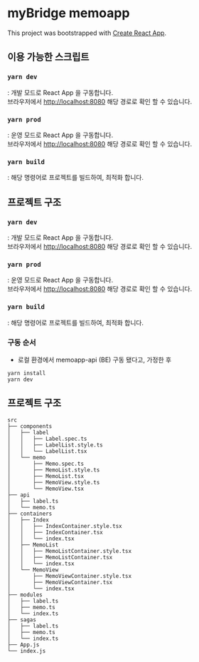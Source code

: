 # myBridge memoapp

This project was bootstrapped with [Create React App](https://github.com/facebook/create-react-app).

## 이용 가능한 스크립트

### `yarn dev`

: 개발 모드로 React App 을 구동합니다. <br />
브라우저에서 [http://localhost:8080](http://localhost:8080) 해당 경로로 확인 할 수 있습니다.

### `yarn prod`

: 운영 모드로 React App 을 구동합니다. <br />
브라우저에서 [http://localhost:8080](http://localhost:8080) 해당 경로로 확인 할 수 있습니다.


### `yarn build`

: 해당 명령어로 프로젝트를 빌드하여, 최적화 합니다.


## 프로젝트 구조

### `yarn dev`

: 개발 모드로 React App 을 구동합니다. <br />
브라우저에서 [http://localhost:8080](http://localhost:8080) 해당 경로로 확인 할 수 있습니다.

### `yarn prod`

: 운영 모드로 React App 을 구동합니다. <br />
브라우저에서 [http://localhost:8080](http://localhost:8080) 해당 경로로 확인 할 수 있습니다.


### `yarn build`

: 해당 명령어로 프로젝트를 빌드하여, 최적화 합니다.

### 구동 순서

* 로컬 환경에서 memoapp-api (BE) 구동 됐다고, 가정한 후

```
yarn install
yarn dev
```

## 프로젝트 구조
```
src
├── components
│   ├── label
│   │   ├── Label.spec.ts
│   │   ├── LabelList.style.ts
│   │   └── LabelList.tsx
│   └── memo
│       ├── Memo.spec.ts
│       ├── MemoList.style.ts
│       ├── MemoList.tsx
│       ├── MemoView.style.ts
│       └── MemoView.tsx
├── api
│   ├── label.ts
│   └── memo.ts
├── containers
│   ├── Index
│   │   ├── IndexContainer.style.tsx
│   │   ├── IndexContainer.tsx
│   │   └── index.tsx
│   ├── MemoList
│   │   ├── MemoListContainer.style.tsx
│   │   ├── MemoListContainer.tsx
│   │   └── index.tsx
│   └── MemoView
│       ├── MemoViewContainer.style.tsx
│       ├── MemoViewContainer.tsx
│       └── index.tsx
├── modules
│   ├── label.ts
│   ├── memo.ts
│   └── index.ts
├── sagas
│   ├── label.ts
│   ├── memo.ts
│   └── index.ts
├── App.js
└── index.js
```
